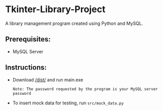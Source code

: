 # Tkinter-Library-Project

A library management program created using Python and MySQL.

## Prerequisites:
- MySQL Server

## Instructions:
- Download [/dist/](/dist/) and run main.exe

  ```plaintext
  Note: The password requested by the program is your MySQL server password
- To insert mock data for testing, run `src/mock_data.py`

